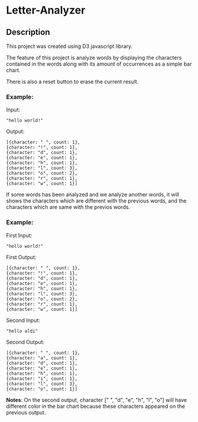 # Letter-Analyzer

## Description
This project was created using D3 javascript library.

The feature of this project is analyze words by displaying the characters contained in the words along with its amount of occurrences as a simple bar chart.

There is also a reset button to erase the current result.

### Example:
Input:
```
"hello world!"
```

Output:
```
[{character: " ", count: 1},
{character: "!", count: 1},
{character: "d", count: 1},
{character: "e", count: 1},
{character: "h", count: 1},
{character: "l", count: 3},
{character: "o", count: 2},
{character: "r", count: 1},
{character: "w", count: 1}]
```

If some words has been analyzed and we analyze another words, it will shows the characters which are different with the previous words, and the characters which are same with the previos words.

### Example:
First Input:
```
"hello world!"
```

First Output:
```
[{character: " ", count: 1},
{character: "!", count: 1},
{character: "d", count: 1},
{character: "e", count: 1},
{character: "h", count: 1},
{character: "l", count: 3},
{character: "o", count: 2},
{character: "r", count: 1},
{character: "w", count: 1}]
```
               
Second Input:
```
"hello aldi"
```

Second Output: 
```
[{character: " ", count: 1},
{character: "a", count: 1},
{character: "d", count: 1},
{character: "e", count: 1},
{character: "h", count: 1},
{character: "i", count: 1},
{character: "l", count: 3},
{character: "o", count: 1}]
```

**Notes**: On the second output, character [" ", "d", "e", "h", "l", "o"] will have different color in the bar chart because these characters appeared on the previous output.
